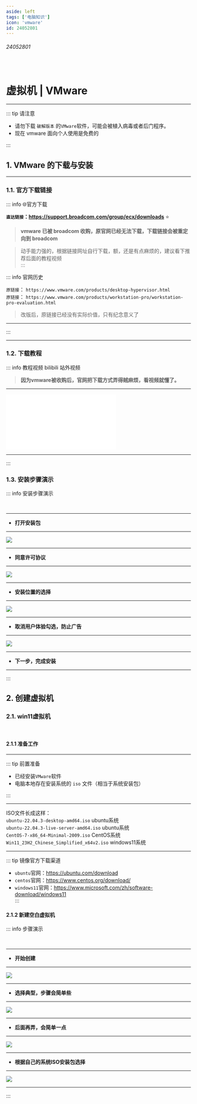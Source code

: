 ```yaml
---
aside: left
tags: ['电脑知识']
icon: 'vmware'
id: 24052801
---
```

###### 24052801

<br/>

# 虚拟机  | VMware

---

::: tip   请注意
- 请勿下载 `破解版本` 的`VMware`软件，可能会被植入病毒或者后门程序。  
- 现在 vmware 面向个人使用是免费的 


:::

## 1. VMware 的下载与安装

---

### 1.1. 官方下载链接

::: info :globe_with_meridians:官方下载  

**`直达链接`：https://support.broadcom.com/group/ecx/downloads**  :star:  

> **vmware 已被 broadcom 收购，原官网已经无法下载，下载链接会被重定向到 broadcom**    

> 动手能力强的，根据链接网址自行下载，额，还是有点麻烦的，建议看下推荐后面的教程视频  
:::



::: info  官网历史

`原链接`： `https://www.vmware.com/products/desktop-hypervisor.html`   
`原链接`： `https://www.vmware.com/products/workstation-pro/workstation-pro-evaluation.html`   

> 改版后，原链接已经没有实际价值，只有纪念意义了

---

:::

---


### 1.2. 下载教程

::: info <Badge type='tip'>教程视频</Badge> <Badge type='tip'>bilibili</Badge> <Badge type='warning'>站外视频</Badge>

>  **因为vmware被收购后，官网把下载方式弄得贼麻烦，看视频就懂了。**

---

<iframe src="//player.bilibili.com/player.html?isOutside=true&aid=1504915559&bvid=BV14D421V7J5&cid=1552402034&p=1" scrolling="no" border="0" frameborder="no" framespacing="0" allowfullscreen="true"></iframe>

---

:::

### 1.3. 安装步骤演示

<!--@include: @/snippets/提示-教程具有时效性.md-->

::: info 安装步骤演示

<br/>

---

- **打开安装包**

---

![](/notesPic/202405282043.png)

---

- **同意许可协议**   

---

![](/notesPic/202405282048.png)

---

- **安装位置的选择**   

---

![](/notesPic/202405282053.png)

---
 
- **取消用户体验勾选，防止广告**

---

![](/notesPic/202405282055.png)

---

- **下一步，完成安装**

---

:::


## 2. 创建虚拟机

### 2.1. win11虚拟机

<br/>

#### 2.1.1 准备工作
---
::: tip  前置准备

- 已经安装`VMware`软件  
- 电脑本地存在安装系统的 `iso` 文件（相当于系统安装包）  

:::

---
ISO文件长成这样：  
`ubuntu-22.04.3-desktop-amd64.iso` <Badge type='info'>ubuntu系统</Badge>  
`ubuntu-22.04.3-live-server-amd64.iso` <Badge type='info'>ubuntu系统</Badge>  
`CentOS-7-x86_64-Minimal-2009.iso` <Badge type='info'>CentOS系统</Badge>  
`Win11_23H2_Chinese_Simplified_x64v2.iso` <Badge type='info'>windows11系统</Badge>  

--- 

::: tip 镜像官方下载渠道
- `ubuntu`官网：https://ubuntu.com/download  
- `centos`官网：https://www.centos.org/download/  
- `windows11`官网：https://www.microsoft.com/zh/software-download/windows11  
:::

#### 2.1.2 新建空白虚拟机

<!--@include: @/snippets/提示-教程具有时效性.md-->

::: info 步骤演示

<br/>

---

- **开始创建**

---

![](/notesPic/202405282105.png)

---

- **选择典型，步骤会简单些**

---

![](/notesPic/202405282108.png)

---

- **后面再弄，会简单一点**

---

![](/notesPic/202405282111.png)

---

- **根据自己的系统ISO安装包选择**

---

![](/notesPic/202405282112.png)

---


:::